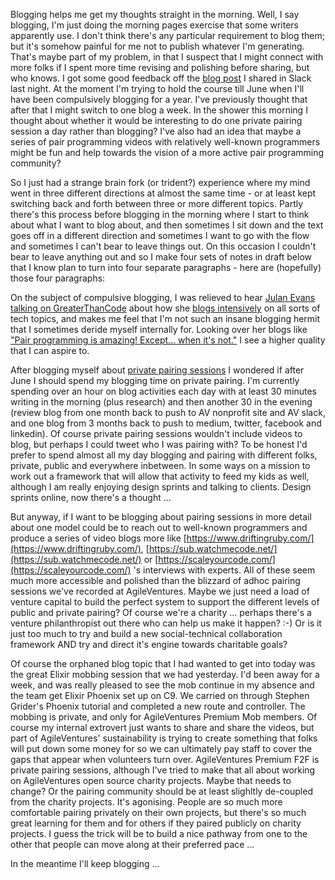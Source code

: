 Blogging helps me get my thoughts straight in the morning.  Well, I say blogging, I'm just doing the morning pages exercise that some writers apparently use.  I don't think there's any particular requirement to blog them; but it's somehow painful for me not to publish whatever I'm generating.  That's maybe part of my problem, in that I suspect that I might connect with more folks if I spent more time revising and polishing before sharing, but who knows.  I got some good feedback off the [blog post](http://nonprofits.agileventures.org/2017/03/17/private-pairing/) I shared in Slack last night.  At the moment I'm trying to hold the course till June when I'll have been compulsively blogging for a year.  I've previously thought that after that I might switch to one blog a week. In the shower this morning I thought about whether it would be interesting to do one private pairing session a day rather than blogging?  I've also had an idea that maybe a series of pair programming videos with relatively well-known programmers might be fun and help towards the vision of a more active pair programming community?

So I just had a strange brain fork (or trident?) experience where my mind went in three different directions at almost the same time - or at least kept switching back and forth between three or more different topics.  Partly there's this process before blogging in the morning where I start to think about what I want to blog about, and then sometimes I sit down and the text goes off in a different direction and sometimes I want to go with the flow and sometimes I can't bear to leave things out.  On this occasion I couldn't bear to leave anything out and so I make four sets of notes in draft below that I know plan to turn into four separate paragraphs - here are (hopefully) those four paragraphs:

On the subject of compulsive blogging, I was relieved to hear [Julan Evans talking on GreaterThanCode](https://www.greaterthancode.com/podcast/episode-016-julia-evans/) about how she [blogs intensively](https://jvns.ca/) on all sorts of tech topics, and makes me feel that I'm not such an insane blogging hermit that I sometimes deride myself internally for.  Looking over her blogs like ["Pair programming is amazing! Except... when it's not."](https://jvns.ca/blog/2014/08/05/pair-programming-is-amazing-except-when-its-not/) I see a higher quality that I can aspire to. 

After blogging myself about [private pairing sessions](http://nonprofits.agileventures.org/2017/03/17/private-pairing/) I wondered if after June I should spend my blogging time on private pairing.  I'm currently spending over an hour on blog activities each day with at least 30 minutes writing in the morning (plus research) and then another 30 in the evening (review blog from one month back to push to AV nonprofit site and AV slack, and one blog from 3 months back to push to medium, twitter, facebook and linkedin).  Of course private pairing sessions wouldn't include videos to blog, but perhaps I could tweet who I was pairing with?  To be honest I'd prefer to spend almost all my day blogging and pairing with different folks, private, public and everywhere inbetween.  In some ways on a mission to work out a framework that will allow that activity to feed my kids as well, although I am really enjoying design sprints and talking to clients.  Design sprints online, now there's a thought ...

But anyway, if I want to be blogging about pairing sessions in more detail about one model could be to reach out to well-known programmers and produce a series of video blogs more like 
[https://www.driftingruby.com/](https://www.driftingruby.com/), [https://sub.watchmecode.net/](https://sub.watchmecode.net/) or [https://scaleyourcode.com/](https://scaleyourcode.com/) 's interviews with experts.  All of these seem much more accessible and polished than the blizzard of adhoc pairing sessions we've recorded at AgileVentures.  Maybe we just need a load of venture capital to build the perfect system to support the different levels of public and private pairing?  Of course we're a charity ... perhaps there's a venture philanthropist out there who can help us make it happen? :-)  Or is it just too much to try and build a new social-technical collaboration framework AND try and direct it's engine towards charitable goals?

Of course the orphaned blog topic that I had wanted to get into today was the great Elixir mobbing session that we had yesterday.  I'd been away for a week, and was really pleased to see the mob continue in my absence and the team get Elixir Phoenix set up on C9.  We carried on through Stephen Grider's Phoenix tutorial and completed a new route and controller.  The mobbing is private, and only for AgileVentures Premium Mob members.  Of course my internal extrovert just wants to share and share the videos, but part of AgileVentures' sustainability is trying to create something that folks will put down some money for so we can ultimately pay staff to cover the gaps that appear when volunteers turn over.  AgileVentures Premium F2F is private pairing sessions, although I've tried to make that all about working on AgileVentures open source charity projects.  Maybe that needs to change? Or the pairing community should be at least slighltly de-coupled from the charity projects.  It's agonising.  People are so much more comfortable pairing privately on their own projects, but there's so much great learning for them and for others if they paired publicly on charity projects.  I guess the trick will be to build a nice pathway from one to the other that people can move along at their preferred pace ...

In the meantime I'll keep blogging ...
